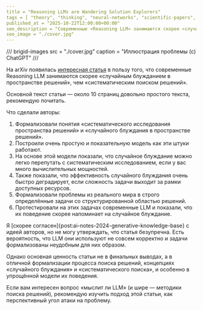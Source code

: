 ```yaml
---
title = "Reasoning LLMs are Wandering Solution Explorers"
tags = [ "theory", "thinking", "neural-networks", "scientific-papers", "science"]
published_at = "2025-10-22T12:00:00+00:00"
seo_description = "Современные «Reasoning LLM» занимаются скорее «случайным блужданием в пространстве решений», чем «систематическим поиском решений»."
seo_image = "./cover.jpg"
---
```


/// brigid-images
src = "./cover.jpg"
caption = "Иллюстрация проблемы (с) ChatGPT"
///

На arXiv появилась [интересная статья](https://arxiv.org/abs/2505.20296) в пользу того, что современные Reasoning LLM занимаются скорее «случайным блужданием в пространстве решений», чем «систематическим поиском решений».

Основной текст статьи — около 10 страниц довольно простого текста, рекомендую почитать.

Что сделали авторы:

1. Формализовали понятия «систематического исследования пространства решений» и «случайного блуждания в пространстве решений».
2. Построили очень простую и показательную модель как эти штуки работают.
3. На основе этой модели показали, что случайное блуждание можно легко перепутать с систематическим исследованием, если у вас много вычислительных мощностей.
4. Также показали, что эффективность случайного блуждания очень быстро деградирует, если сложность задачи выходит за рамки доступных ресурсов.
5. Формализовали проблемы из реального мира в строго определённые задачи со структурированной областью решений.
6. Протестировали на этих задачах современные LLM и показали, что их поведение скорее напоминает на случайное блуждание.

Я [скорее согласен]{post:ai-notes-2024-generative-knowledge-base} с идеей авторов, но не могу утверждать, что статья безупречна. Есть вероятность, что LLM они используют не совсем корректно и задачи формализованы неудобным для них образом.

Однако основная ценность статьи не в финальных выводах, а в отличной формализации процесса поиска решений, концепциях «случайного блуждания» и «систематического поиска», и особенно в упрощённой модели их поведения.

Если вам интересен вопрос «мыслит ли LLM» (и шире — методики поиска решений), рекомендую изучить подход этой статьи, как перспективный угол атаки на проблему.
